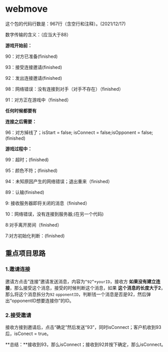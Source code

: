 # webmove

这个包的代码行数是：967行（含空行和注释）。(2021/12/17)



数字传输的含义：（应当大于88）

**游戏开始前：**

90：对方已准备(finished)

93：接受连接邀请(finished)

92：发出连接邀请(finished)

98：网络错误：没有连接到对手（对手不存在）（finished）

91：对方正在游戏中（finished）

**任何时候都要有**



**连接之后需要：**

96：对方掉线了；isStart = false; isConnect = false;isOpponent = false;(finished)

**游戏过程中：**

99：超时；(finished)

95：颜色不符；(finished)

94：未知原因产生的网络错误；退出重来（finished）

89：认输(finished)

9: 接收服务器即将关闭的消息（finished）

10：网络错误，没有连接到服务器;(在另一个代码)

8:对手离开房间（finished）

7:对方初始化判断：(finished)







## 重点项目思路

### 1.邀请连接

邀请方点击“连接”邀请发送消息，内容为`“92”+yourID`，接收方 **如果没有建立连接**，那么接受这个消息，接受的时候判断这个消息，如果 **这个消息的长度大于2**，那么将这个消息拆分为`92` `opponentID`，判断钱一个消息是否是92，然后弹出“opponentID想要连接你”的ID。

### 2.接受邀请

接收方接到邀请后，点击“确定”然后发送“93”，同时isConnect；客户机收到93后，isConect = true。

**总结：**接收到93，那么isConnect；接收到92并按下确定，那么isConnect。

